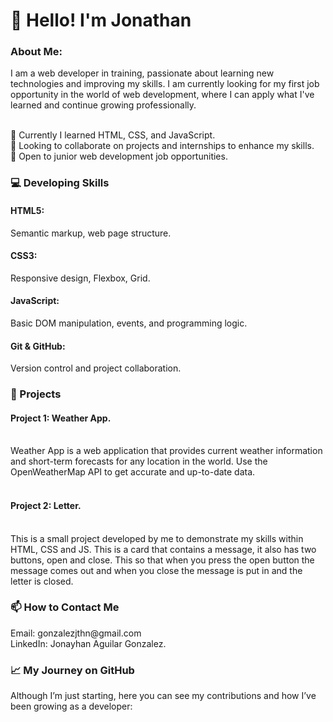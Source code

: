 <h1>👋 Hello! I'm Jonathan</h1>

<h3>About Me:</h3>
I am a web developer in training, passionate about learning new technologies and improving my skills. I am currently looking for my first job opportunity in the world of web development, where I can apply what I've learned and continue growing professionally.<br><br>

🌱 Currently I learned HTML, CSS, and JavaScript.<br>
🤝 Looking to collaborate on projects and internships to enhance my skills.<br>
💼 Open to junior web development job opportunities.<br>

<h3>💻 Developing Skills</h3>
<h4>HTML5:</h4> Semantic markup, web page structure.<br>
<h4>CSS3:</h4> Responsive design, Flexbox, Grid.<br>
<h4>JavaScript:</h4> Basic DOM manipulation, events, and programming logic.<br>
<h4>Git & GitHub:</h4> Version control and project collaboration.<br>

<h3>🚀 Projects</h3>
<h4>Project 1: Weather App.</h4><br>
Weather App is a web application that provides current weather information and short-term forecasts for any location in the world. Use the OpenWeatherMap API to get accurate and up-to-date data.<br><br>

<h4>Project 2: Letter.</h4><br>
This is a small project developed by me to demonstrate my skills within HTML, CSS and JS. This is a card that contains a message, it also has two buttons, open and close. This so that when you press the open button the message comes out and when you close the message is put in and the letter is closed.

<h3>📫 How to Contact Me</h3>
Email: gonzalezjthn@gmail.com<br>
LinkedIn: Jonayhan Aguilar Gonzalez.<br>
<h3>📈 My Journey on GitHub</h3>
Although I’m just starting, here you can see my contributions and how I’ve been growing as a developer: 
